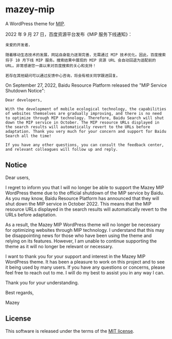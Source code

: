 # mazey-mip

A WordPress theme for [MIP](https://github.com/mipengine/mip).

2022 年 9 月 27 日，百度资源平台发布《MIP 服务下线通知》：

```text
亲爱的开发者，

随着移动生态技术的发展，网站自身能力逐渐完善，无需通过 MIP 技术优化。因此，百度搜索将于 10 月下线 MIP 服务。搜索结果中展现的 MIP 资源 URL 会自动回退为适配前的 URL。非常感谢您一直以来对百度搜索的关心和支持！

若存在其他疑问可以通过反馈中心咨询，将会有相关同学跟进回复。
```

On September 27, 2022, Baidu Resource Platform released the "MIP Service Shutdown Notice":

```
Dear developers,

With the development of mobile ecological technology, the capabilities of websites themselves are gradually improving, and there is no need to optimize through MIP technology. Therefore, Baidu Search will shut down the MIP service in October. The MIP resource URLs displayed in the search results will automatically revert to the URLs before adaptation. Thank you very much for your concern and support for Baidu Search all the time!

If you have any other questions, you can consult the feedback center, and relevant colleagues will follow up and reply.
```

## Notice

Dear users,

I regret to inform you that I will no longer be able to support the Mazey MIP WordPress theme due to the official shutdown of the MIP service by Baidu. As you may know, Baidu Resource Platform has announced that they will shut down the MIP service in October 2022. This means that the MIP resource URLs displayed in the search results will automatically revert to the URLs before adaptation.

As a result, the Mazey MIP WordPress theme will no longer be necessary for optimizing websites through MIP technology. I understand that this may be disappointing news for those who have been using the theme and relying on its features. However, I am unable to continue supporting the theme as it will no longer be relevant or necessary.

I want to thank you for your support and interest in the Mazey MIP WordPress theme. It has been a pleasure to work on this project and to see it being used by many users. If you have any questions or concerns, please feel free to reach out to me. I will do my best to assist you in any way I can.

Thank you for your understanding.

Best regards,

Mazey

## License

This software is released under the terms of the [MIT license](https://github.com/mazeyqian/mazey-mip/blob/master/LICENSE).
